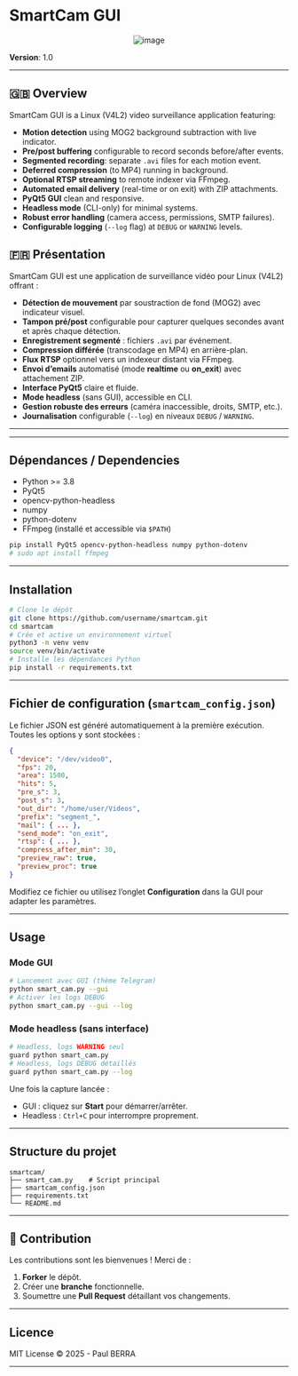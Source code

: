 # SmartCam GUI

<center>
  
![image](https://github.com/user-attachments/assets/b1091edf-5e2d-484a-8554-55cde0cacbbc)

</center>


**Version**: 1.0

---

## 🇬🇧 Overview

SmartCam GUI is a Linux (V4L2) video surveillance application featuring:

* **Motion detection** using MOG2 background subtraction with live indicator.
* **Pre/post buffering** configurable to record seconds before/after events.
* **Segmented recording**: separate `.avi` files for each motion event.
* **Deferred compression** (to MP4) running in background.
* **Optional RTSP streaming** to remote indexer via FFmpeg.
* **Automated email delivery** (real-time or on exit) with ZIP attachments.
* **PyQt5 GUI**  clean and responsive.
* **Headless mode** (CLI-only) for minimal systems.
* **Robust error handling** (camera access, permissions, SMTP failures).
* **Configurable logging** (`--log` flag) at `DEBUG` or `WARNING` levels.

## 🇫🇷 Présentation

SmartCam GUI est une application de surveillance vidéo pour Linux (V4L2) offrant :

* **Détection de mouvement** par soustraction de fond (MOG2) avec indicateur visuel.
* **Tampon pré/post** configurable pour capturer quelques secondes avant et après chaque détection.
* **Enregistrement segmenté** : fichiers `.avi` par événement.
* **Compression différée** (transcodage en MP4) en arrière-plan.
* **Flux RTSP** optionnel vers un indexeur distant via FFmpeg.
* **Envoi d’emails** automatisé (mode **realtime** ou **on\_exit**) avec attachement ZIP.
* **Interface PyQt5** claire et fluide.
* **Mode headless** (sans GUI), accessible en CLI.
* **Gestion robuste des erreurs** (caméra inaccessible, droits, SMTP, etc.).
* **Journalisation** configurable (`--log`) en niveaux `DEBUG` / `WARNING`.

---
---

## Dépendances / Dependencies

* Python >= 3.8
* PyQt5
* opencv-python-headless
* numpy
* python-dotenv
* FFmpeg (installé et accessible via `$PATH`)

```bash
pip install PyQt5 opencv-python-headless numpy python-dotenv
# sudo apt install ffmpeg
```

---

## Installation

```bash
# Clone le dépôt
git clone https://github.com/username/smartcam.git
cd smartcam
# Crée et active un environnement virtuel
python3 -m venv venv
source venv/bin/activate
# Installe les dépendances Python
pip install -r requirements.txt
```

---

## Fichier de configuration (`smartcam_config.json`)

Le fichier JSON est généré automatiquement à la première exécution. Toutes les options y sont stockées :

```json
{
  "device": "/dev/video0",
  "fps": 20,
  "area": 1500,
  "hits": 5,
  "pre_s": 3,
  "post_s": 3,
  "out_dir": "/home/user/Videos",
  "prefix": "segment_",
  "mail": { ... },
  "send_mode": "on_exit",
  "rtsp": { ... },
  "compress_after_min": 30,
  "preview_raw": true,
  "preview_proc": true
}
```

Modifiez ce fichier ou utilisez l’onglet **Configuration** dans la GUI pour adapter les paramètres.

---

## Usage

### Mode GUI

```bash
# Lancement avec GUI (thème Telegram)
python smart_cam.py --gui
# Activer les logs DEBUG
python smart_cam.py --gui --log
```

### Mode headless (sans interface)

```bash
# Headless, logs WARNING seul
guard python smart_cam.py
# Headless, logs DEBUG détaillés
guard python smart_cam.py --log
```

Une fois la capture lancée :

* GUI : cliquez sur **Start** pour démarrer/arrêter.
* Headless : `Ctrl+C` pour interrompre proprement.

---

## Structure du projet

```
smartcam/
├── smart_cam.py    # Script principal
├── smartcam_config.json
├── requirements.txt
└── README.md
```

---

## 🤝 Contribution

Les contributions sont les bienvenues ! Merci de :

1. **Forker** le dépôt.
2. Créer une **branche** fonctionnelle.
3. Soumettre une **Pull Request** détaillant vos changements.

---

## Licence

MIT License © 2025 - Paul BERRA

---

